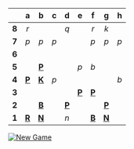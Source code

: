 |     |  a  |  b  |  c  |  d  |  e  |  f  |  g  |  h  |
|:---:|:---:|:---:|:---:|:---:|:---:|:---:|:---:|:---:|
|  **8**  |  _r_  |     |     |  _q_  |     |  _r_  |  _k_  |     |
|  **7**  |  _p_  |  _p_  |  _p_  |     |     |  _p_  |  _p_  |  _p_  |
|  **6**  |     |     |     |     |     |     |     |     |
|  **5**  |     |  [**P**](https://readmechess.azurewebsites.net/select?square=b5)  |     |     |  _p_  |  _b_  |     |     |
|  **4**  |  [**P**](https://readmechess.azurewebsites.net/select?square=a4)  |  [**K**](https://readmechess.azurewebsites.net/select?square=b4)  |  _p_  |     |     |     |     |  _b_  |
|  **3**  |     |     |     |     |  [**P**](https://readmechess.azurewebsites.net/select?square=e3)  |  [**P**](https://readmechess.azurewebsites.net/select?square=f3)  |     |     |
|  **2**  |     |  [**B**](https://readmechess.azurewebsites.net/select?square=b2)  |     |  [**P**](https://readmechess.azurewebsites.net/select?square=d2)  |     |     |  [**P**](https://readmechess.azurewebsites.net/select?square=g2)  |     |
|  **1**  |  [**R**](https://readmechess.azurewebsites.net/select?square=a1)  |  [**N**](https://readmechess.azurewebsites.net/select?square=b1)  |     |  _n_  |     |  [**B**](https://readmechess.azurewebsites.net/select?square=f1)  |  [**N**](https://readmechess.azurewebsites.net/select?square=g1)  |     |

[![New Game](https://img.shields.io/badge/new_game-4CAF50)](https://readmechess.azurewebsites.net/new)